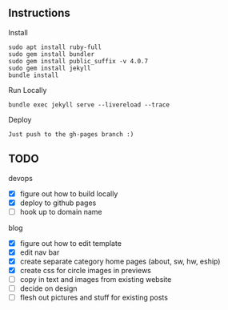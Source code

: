 ## Instructions
Install
```
sudo apt install ruby-full
sudo gem install bundler
sudo gem install public_suffix -v 4.0.7
sudo gem install jekyll
bundle install
```

Run Locally
```
bundle exec jekyll serve --livereload --trace
```

Deploy
```
Just push to the gh-pages branch :)
```


## TODO
devops
- [x] figure out how to build locally
- [x] deploy to github pages
- [ ] hook up to domain name

blog
- [x] figure out how to edit template
- [x] edit nav bar
- [x] create separate category home pages (about, sw, hw, eship)
- [x] create css for circle images in previews
- [ ] copy in text and images from existing website
- [ ] decide on design
- [ ] flesh out pictures and stuff for existing posts

